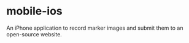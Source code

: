 mobile-ios
==========

An iPhone application to record marker images and submit them to an open-source website.
